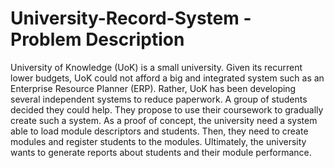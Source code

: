 # University-Record-System - Problem Description 

University of Knowledge (UoK) is a small university. Given its recurrent lower budgets,
UoK could not afford a big and integrated system such as an Enterprise Resource Planner (ERP). Rather, UoK has
been developing several independent systems to reduce paperwork. A group of students decided they could help. They
propose to use their coursework to gradually create such a system.
As a proof of concept, the university need a system able to load module descriptors and students. Then, they need
to create modules and register students to the modules. Ultimately, the university wants to generate reports about
students and their module performance.
